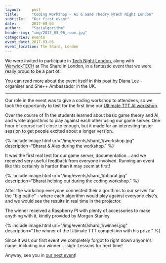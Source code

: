 ```yaml
---
layout:     post
title:      "Coding Workshop - AI & Game Theory @Tech Night London"
subtitle:   "Our first event"
date:       2017-08-03
author:     "Socialgorithm"
header-img: "img/2017_03_06_room.jpg"
categories: events
event_date: 2017-03-06
event_location: The Shard, London
---
```


We were invited to participate in [Tech Night London](https://www.facebook.com/media/set/?set=a.1170152843017561.1073741846.701527709880079&type=3),
along with [WarwickTECH](https://medium.com/@WarwickTECH) at The Shard in London, in a fantastic event that we were really proud to be a part of.

You can read more about the event itself in [this post by Diana Lee](https://medium.com/@dianaklee/a-new-approach-to-diversity-in-tech-5e5d978198f4) - organiser and She++ Ambassador in the UK.

--------

Our role in the event was to give a coding workshop to attendees, so we took the opportunity to test for the first time our [Ultimate TTT AI workshop](/host).

Over the course of 1h the students learned about basic game theory and AI, and wrote algorithms to play against each other using our game server.
One hour of course isn't close to enough, but it made for an interesting taster session to get people excited about a longer version.

{% include image.html url="/img/events/shard_1/workshop.jpg" description="Bharat & Alex during the workshop." %}

It was the first real test for our game server, documentation... and we received very useful feedback from everyone involved. Running an event like
this certainly is harder than it may seem at first!

{% include image.html url="/img/events/shard_1/bharat.jpg" description="Bharat helping out during the coding workshop." %}

After the workshop everyone connected their algorithms to our server for the "big battle" - where each algorithm would play against everyone else's,
and we would see the results in real time in the projector.

The winner received a Raspberry PI with plenty of accessories to make anything with it, kindly provided by Morgan Stanley.

{% include image.html url="/img/events/shard_1/winner.jpg" description="The winner of the Ultimate TTT competition with his prize." %}

Since it was our first event we completely forgot to right down anyone's name, including our winner... :sigh: Lessons for next time!

Anyway, see you in [our next event](/events)!